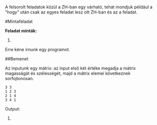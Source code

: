 A felsorolt feladatok közül a ZH-ban egy várható, tehát mondjuk például a "hogy" után csak az egyes feladat lesz ott ZH-ban és az a feladat.

#Mintafeladat

**Feladat minták:**

1. 

Erre kéne írnunk egy programot.

##Bemenet

Az inputunk egy mátrix: az input első két értéke megadja a mátrix magasságát és szélességét, majd a mátrix elemei következnek sorfojtonosan.
```
3 3
1 2 3 
2 1 4 
3 4 1 
```
Output:

1. 

